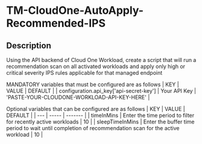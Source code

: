# TM-CloudOne-AutoApply-Recommended-IPS

## Description 

Using the API backend of Cloud One Workload, create a script that will run a recommendation scan on all activated workloads and apply only high or critical severity IPS rules applicable for that managed endpoint

MANDATORY variables that must be configured are as follows
| KEY  | VALUE | DEFAULT | 
| configuration.api_key['api-secret-key'] | Your API Key | 'PASTE-YOUR-CLOUDONE-WORKLOAD-API-KEY-HERE' | 

Optional variables that can be configured are as follows
| KEY  | VALUE | DEFAULT | 
| ---  | ----- | ------- | 
| timeInMins | Enter the time period to filter for recently active workloads | 10 | 
| sleepTimeInMins | Enter the buffer time period to wait until completion of recommendation scan for the active workload | 10 | 
